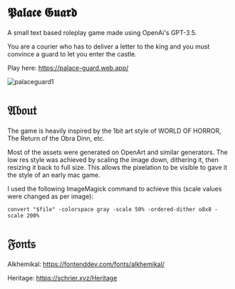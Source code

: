 # 𝕻𝖆𝖑𝖆𝖈𝖊 𝕲𝖚𝖆𝖗𝖉

A small text based roleplay game made using OpenAi's GPT-3.5. 

You are a courier who has to deliver a letter to the king and you must convince a guard to let you enter the castle.

Play here: https://palace-guard.web.app/

![palaceguard1](https://github.com/morgan-sam/palace-guard/assets/57941781/0ec33736-b66c-40e3-8be6-8101a2f28799)

# 𝔄𝔟𝔬𝔲𝔱

The game is heavily inspired by the 1bit art style of WORLD OF HORROR, The Return of the Obra Dinn, etc.

Most of the assets were generated on OpenArt and similar generators.
The low res style was achieved by scaling the image down, dithering it, then resizing it back to full size.
This allows the pixelation to be visible to gave it the style of an early mac game. 

I used the following ImageMagick command to achieve this (scale values were changed as per image):

`convert "$file" -colorspace gray -scale 50% -ordered-dither o8x8 -scale 200%`

# 𝔉𝔬𝔫𝔱𝔰

Alkhemikal: https://fontenddev.com/fonts/alkhemikal/

Heritage: https://schrier.xyz/Heritage
